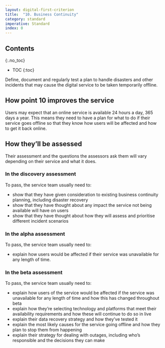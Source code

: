 ```yaml
---
layout: digital-first-criterion
title:  "10. Business Continuity"
category: standard
imperative: Standard
index: 0
---
```


## Contents
{:.no_toc}
* TOC
{:toc}
<!--TOC max3-->


Define, document and regularly test a plan to handle disasters and other incidents that may cause the digital service to be taken temporarily offline.

## How point 10 improves the service

Users may expect that an online service is available 24 hours a day, 365 days a year. This means they need to have a plan for what to do if their service goes offline so that they know how users will be affected and how to get it back online.

## How they’ll be assessed

Their assessment and the questions the assessors ask them will vary depending on their service and what it does.

### In the discovery assessment

To pass, the service team usually need to:

* show that they have given consideration to existing business continuity planning, including disaster recovery
* show that they have thought about any impact the service not being available will have on users
* show that they have thought about how they will assess and prioritise different incident scenarios

### In the alpha assessment

To pass, the service team usually need to:

* explain how users would be affected if their service was unavailable for any length of time.

### In the beta assessment

To pass, the service team usually need to:

* explain how users of the service would be affected if the service was unavailable for any length of time and how this has changed throughout beta
* explain how they’re selecting technology and platforms that meet their availability requirements and how these will continue to do so in live
* explain their data recovery strategy and how they’ve tested it
* explain the most likely causes for the service going offline and how they plan to stop them from happening
* explain their strategy for dealing with outages, including who’s responsible and the decisions they can make
